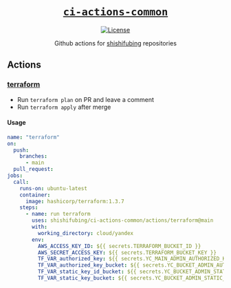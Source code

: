 <div align="center" markdown="1">

# [`ci-actions-common`][url-repo]

[![License][shield-license]][url-license]

Github actions for [shishifubing][url-owner] repositories

</div>

## Actions

### [terraform]

- Run `terraform plan` on PR and leave a comment
- Run `terraform apply` after merge

#### Usage

```yml
name: "terraform"
on:
  push:
    branches:
      - main
  pull_request:
jobs:
  call:
    runs-on: ubuntu-latest
    container:
      image: hashicorp/terraform:1.3.7
    steps:
      - name: run terraform
        uses: shishifubing/ci-actions-common/actions/terraform@main
        with:
          working_directory: cloud/yandex
        env:
          AWS_ACCESS_KEY_ID: ${{ secrets.TERRAFORM_BUCKET_ID }}
          AWS_SECRET_ACCESS_KEY: ${{ secrets.TERRAFORM_BUCKET_KEY }}
          TF_VAR_authorized_key: ${{ secrets.YC_MAIN_ADMIN_AUTHORIZED_KEY }}
          TF_VAR_authorized_key_bucket: ${{ secrets.YC_BUCKET_ADMIN_AUTHORIZED_KEY }}
          TF_VAR_static_key_id_bucket: ${{ secrets.YC_BUCKET_ADMIN_STATIC_KEY_ID }}
          TF_VAR_static_key_bucket: ${{ secrets.YC_BUCKET_ADMIN_STATIC_KEY }}
```

<!-- relative links -->

[terraform]: ./actions/terraform/action.yml


<!-- project links -->

[url-license]: https://github.com/shishifubing/ci-actions-common/blob/main/LICENSE
[url-repo]: https://github.com/shishifubing/ci-actions-common

<!-- external links -->

[url-owner]: https://github.com/shishifubing

<!-- project shield links -->

[shield-license]: https://img.shields.io/github/license/shishifubing/ci-actions-common.svg?style=for-the-badge

